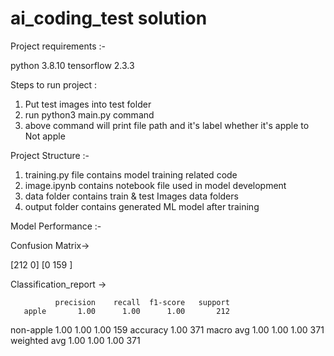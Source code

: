 # ai_coding_test solution

Project requirements :-

python 3.8.10
tensorflow 2.3.3



Steps to run project :

1. Put test images into test folder
2. run python3 main.py command 
3. above command will print file path and it's label whether it's apple to Not apple


Project Structure :-
1. training.py file contains model training related code
2. image.ipynb contains notebook file used in model development
3. data folder contains train & test Images data folders
4. output folder contains generated ML model after training



Model Performance :-

Confusion Matrix->

 [212   0]
 [0  159 ]


Classification_report ->

              precision    recall  f1-score   support
       apple       1.00      1.00      1.00       212
   non-apple       1.00      1.00      1.00       159
   accuracy                            1.00       371
   macro avg       1.00      1.00      1.00       371
weighted avg       1.00      1.00      1.00       371




